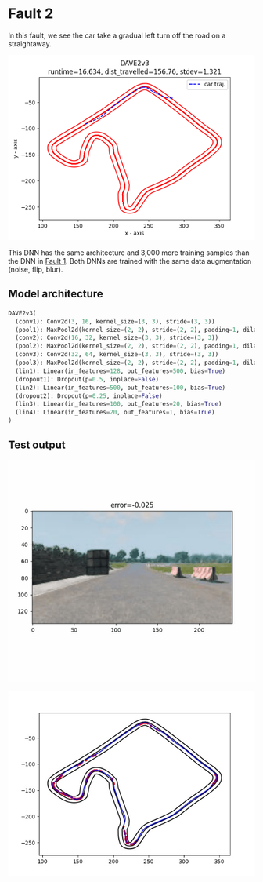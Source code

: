 # Fault 2

In this fault, we see the car take a gradual left turn off the road on a straightaway.

![](model-DAVE2v3-lr1e4-100epoch-batch64-lossMSE-28Ksamples-135x240-noiseflipblur.pt-fault-traj.png)

This DNN has the same architecture and 3,000 more training samples than the DNN in [Fault 1](../Fault1).
Both DNNs are trained with the same data augmentation (noise, flip, blur).


## Model architecture

```python
DAVE2v3(
  (conv1): Conv2d(3, 16, kernel_size=(3, 3), stride=(3, 3))
  (pool1): MaxPool2d(kernel_size=(2, 2), stride=(2, 2), padding=1, dilation=1, ceil_mode=False)
  (conv2): Conv2d(16, 32, kernel_size=(3, 3), stride=(3, 3))
  (pool2): MaxPool2d(kernel_size=(2, 2), stride=(2, 2), padding=1, dilation=1, ceil_mode=False)
  (conv3): Conv2d(32, 64, kernel_size=(3, 3), stride=(3, 3))
  (pool3): MaxPool2d(kernel_size=(2, 2), stride=(2, 2), padding=1, dilation=1, ceil_mode=False)
  (lin1): Linear(in_features=128, out_features=500, bias=True)
  (dropout1): Dropout(p=0.5, inplace=False)
  (lin2): Linear(in_features=500, out_features=100, bias=True)
  (dropout2): Dropout(p=0.25, inplace=False)
  (lin3): Linear(in_features=100, out_features=20, bias=True)
  (lin4): Linear(in_features=20, out_features=1, bias=True)
)
```

## Test output

![Error on lefthand turn](testoutput/fault2-testoutput.gif)

![Error threshold 0.1](fault2-weak-points.jpg)